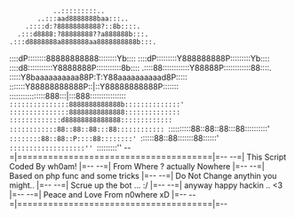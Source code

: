                ..:::::::::..
           ..:::aad8888888baa:::..
        .::::d:?88888888888?::8b::::.
      .:::d8888:?88888888??a888888b:::.
    .:::d8888888a8888888aa8888888888b:::.
   ::::dP::::::::88888888888::::::::Yb::::
  ::::dP:::::::::Y888888888P:::::::::Yb::::
 ::::d8:::::::::::Y8888888P:::::::::::8b::::
.::::88::::::::::::Y88888P::::::::::::88::::.
:::::Y8baaaaaaaaaa88P:T:Y88aaaaaaaaaad8P:::::
:::::::Y88888888888P::|::Y88888888888P:::::::
::::::::::::::::888:::|:::888::::::::::::::::
`:::::::::::::::8888888888888b::::::::::::::'
 :::::::::::::::88888888888888::::::::::::::
  :::::::::::::d88888888888888:::::::::::::
   ::::::::::::88::88::88:::88::::::::::::
    `::::::::::88::88::88:::88::::::::::'
      `::::::::88::88::P::::88::::::::'
        `::::::88::88:::::::88::::::'
           ``:::::::::::::::::::''
                ``:::::::::''
--=|======================================|=--
--=|    This Script Coded By wh0am!       |=--
--=|    From Where ? actually Nowhere     |=--
--=|    Based on php func and some tricks |=--
--=|    Do Not Change anythin you might.. |=--
--=|    Scrue up the bot ... :/           |=--
--=|    anyway happy hackin .. <3         |=--
--=|    Peace and Love From n0where xD    |=--
--=|======================================|=--